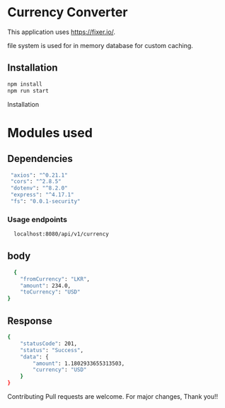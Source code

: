 # Currency Converter


This application uses https://fixer.io/.

file system is used for in memory database for custom caching.


## Installation

```sh
npm install
npm run start
```
Installation

# Modules used
##  Dependencies

```sh
 "axios": "^0.21.1"
 "cors": "^2.8.5"
 "dotenv": "^8.2.0"
 "express": "^4.17.1"
 "fs": "0.0.1-security"
```






### Usage endpoints
```sh
  localhost:8080/api/v1/currency
```


## body
```sh
  {
	"fromCurrency": "LKR",
	"amount": 234.0,
	"toCurrency": "USD"
}

```

## Response
```sh
{
    "statusCode": 201,
    "status": "Success",
    "data": {
        "amount": 1.1802933655313503,
        "currency": "USD"
    }
}

```


Contributing
Pull requests are welcome. For major changes,
Thank you!!
